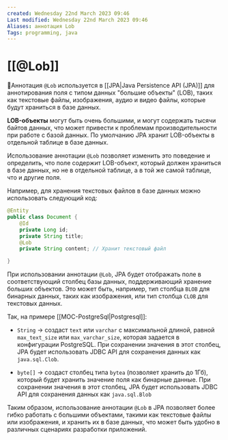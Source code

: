 ```yaml
---
created: Wednesday 22nd March 2023 09:46
Last modified: Wednesday 22nd March 2023 09:46
Aliases: аннотация Lob
Tags: programming, java
---
```


# [[@Lob]]

📌Аннотация `@Lob` используется в [[JPA|Java Persistence API (JPA)]] для аннотирования поля с типом данных "большие объекты" (LOB), таких как текстовые файлы, изображения, аудио и видео файлы, которые будут храниться в базе данных.

**LOB-объекты** могут быть очень большими, и могут содержать тысячи байтов данных, что может привести к проблемам производительности при работе с базой данных. По умолчанию JPA хранит LOB-объекты в отдельной таблице в базе данных.

Использование аннотации `@Lob` позволяет изменить это поведение и определить, что поле содержит LOB-объект, который должен храниться в базе данных, но не в отдельной таблице, а в той же самой таблице, что и другие поля.

Например, для хранения текстовых файлов в базе данных можно использовать следующий код:

```java
@Entity
public class Document {
    @Id
    private Long id;
    private String title;
    @Lob
    private String content; // Хранит текстовый файл

}
```

При использовании аннотации `@Lob`, JPA будет отображать поле в соответствующий столбец базы данных, поддерживающий хранение больших объектов. Это может быть, например, тип столбца `BLOB` для бинарных данных, таких как изображения, или тип столбца `CLOB` для текстовых данных.

Так, на примере [[MOC-PostgreSql|Postgresql]]:
- `String` -> создаст `text` или `varchar` с максимальной длиной, равной `max_text_size` или `max_varchar_size`, которая задается в конфигурации PostgreSQL. При сохранении значения в этот столбец, JPA будет использовать JDBC API для сохранения данных как `java.sql.Clob`.

- `byte[]` -> создаст столбец типа `bytea` (позволяет хранить до 1Гб), который будет хранить значение поля как бинарные данные. При сохранении значения в этот столбец, JPA будет использовать JDBC API для сохранения данных как `java.sql.Blob`

Таким образом, использование аннотации `@Lob` в JPA позволяет более гибко работать с большими объектами, такими как текстовые файлы или изображения, и хранить их в базе данных, что может быть удобно в различных сценариях разработки приложений.

